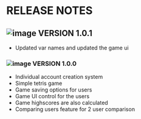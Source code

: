 # RELEASE NOTES

## ![image](../docs/icon.ico) VERSION 1.0.1

* Updated var names and updated the game ui

### ![image](../docs/icon.ico) VERSION 1.0.0

* Individual account creation system
* Simple tetris game
* Game saving options for users
* Game UI control for the users
* Game highscores are also calculated
* Comparing users feature for 2 user comparison
